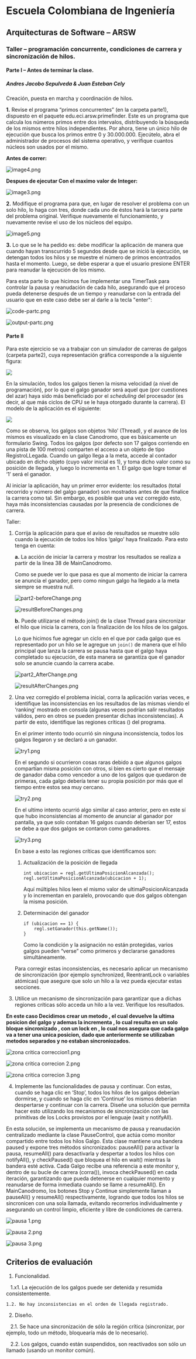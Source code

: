 # Escuela Colombiana de Ingeniería

## Arquitecturas de Software – ARSW

### Taller – programación concurrente, condiciones de carrera y sincronización de hilos.

#### Parte I – Antes de terminar la clase.

##### Andres Jacobo Sepulveda & Juan Esteban Cely 

Creación, puesta en marcha y coordinación de hilos.

**1.** Revise el programa “primos concurrentes” (en la carpeta parte1), dispuesto en el paquete edu.eci.arsw.primefinder. Este es un programa que calcula los números primos entre dos intervalos, distribuyendo la búsqueda de los mismos entre hilos independientes. Por ahora, tiene un único hilo de ejecución que busca los primos entre 0 y 30.000.000. Ejecútelo, abra el administrador de procesos del sistema operativo, y verifique cuantos núcleos son usados por el mismo.

**Antes de correr:**

![image4.png](img%2Fmedia%2Fimage4.png)

**Despues de ejecutar Con el maximo valor de Integer:**

![image3.png](img%2Fmedia%2Fimage3.png)


**2.** Modifique el programa para que, en lugar de resolver el problema con un solo hilo, lo haga con tres, donde cada uno de éstos hará la tarcera parte del problema original. Verifique nuevamente el funcionamiento, y nuevamente revise el uso de los núcleos del equipo.

![image5.png](img%2Fmedia%2Fimage5.png)

**3.** Lo que se le ha pedido es: debe modificar la aplicación de manera que cuando hayan transcurrido 5 segundos desde que se inició la ejecución, se detengan todos los hilos y se muestre el número de primos encontrados hasta el momento. Luego, se debe esperar a que el usuario presione ENTER para reanudar la ejecución de los mismo.


Para esta parte lo que hicimos fue implementar una TimerTask para controlar la pausa y reanudación de cada hilo, asegurando que el proceso pueda detenerse después de un tiempo y reanudarse con la entrada del usuario que en este caso debe ser al darle a la tecla "enter":

![code-partc.png](img%2Fmedia%2Fcode-partc.png)

![output-partc.png](img%2Fmedia%2Foutput-partc.png)



#### Parte II 


Para este ejercicio se va a trabajar con un simulador de carreras de galgos (carpeta parte2), cuya representación gráfica corresponde a la siguiente figura:

![](./img/media/image1.png)

En la simulación, todos los galgos tienen la misma velocidad (a nivel de programación), por lo que el galgo ganador será aquel que (por cuestiones del azar) haya sido más beneficiado por el *scheduling* del
procesador (es decir, al que más ciclos de CPU se le haya otorgado durante la carrera). El modelo de la aplicación es el siguiente:

![](./img/media/image2.png)

Como se observa, los galgos son objetos ‘hilo’ (Thread), y el avance de los mismos es visualizado en la clase Canodromo, que es básicamente un formulario Swing. Todos los galgos (por defecto son 17 galgos corriendo en una pista de 100 metros) comparten el acceso a un objeto de tipo
RegistroLLegada. Cuando un galgo llega a la meta, accede al contador ubicado en dicho objeto (cuyo valor inicial es 1), y toma dicho valor como su posición de llegada, y luego lo incrementa en 1. El galgo que
logre tomar el ‘1’ será el ganador.

Al iniciar la aplicación, hay un primer error evidente: los resultados (total recorrido y número del galgo ganador) son mostrados antes de que finalice la carrera como tal. Sin embargo, es posible que una vez corregido esto, haya más inconsistencias causadas por la presencia de condiciones de carrera.

Taller:

1.  Corrija la aplicación para que el aviso de resultados se muestre
    sólo cuando la ejecución de todos los hilos ‘galgo’ haya finalizado.
    Para esto tenga en cuenta:
    
    **a.** La acción de iniciar la carrera y mostrar los resultados se realiza a partir de la línea 38 de MainCanodromo.

    Como se puede ver lo que pasa es que al momento de iniciar la carrera se anuncia el ganador, pero como ningun galgo ha llegado a la meta siempre se muestra null.

    ![part2-beforeChange.png](./img/media/part2_beforeChange.png)

    ![resultBeforeChanges.png](./img/media/resultBeforeChanges.png)

    **b.** Puede utilizarse el método join() de la clase Thread para sincronizar el hilo que inicia la carrera, con la finalización de los hilos de los galgos.
    
    Lo que hicimos fue agregar un ciclo en el que por cada galgo que es representado por un hilo se le agregue un ```join()``` de manera que el hilo principal que lanza la carrera
    se pausa hasta que el galgo haya completado su ejecución, de esta manera se garantiza que el ganador solo se anuncie cuando la carrera acabe.

    ![part2_AfterChange.png](./img/media/part2_AfterChange.png)

    ![resultAfterChanges.png](./img/media/resultAfterChanges.png)

   2.  Una vez corregido el problema inicial, corra la aplicación varias
       veces, e identifique las inconsistencias en los resultados de las
       mismas viendo el ‘ranking’ mostrado en consola (algunas veces
       podrían salir resultados válidos, pero en otros se pueden presentar
       dichas inconsistencias). A partir de esto, identifique las regiones
       críticas () del programa.
    
       En el primer intento todo ocurrió sin ninguna inconsistencia, todos los galgos llegaron y se declaró a un ganador.

       ![try1.png](./img/media/try1.png)

       En el segundo si ocurrieron cosas raras debido a que algunos galgos compartían misma posición con otros, si bien es cierto que 
       el mensaje de ganador daba como vencedor a uno de los galgos que quedaron de primeras, cada galgo debería tener su propia posición por más 
       que el tiempo entre estos sea muy cercano.

       ![try2.png](./img/media/try2.png)

       En el ultímo intento ocurrió algo similar al caso anterior, pero en este sí que hubo inconsistencias al momento de anunciar al 
       ganador por pantalla, ya que solo contaban 16 galgos cuando deberían ser 17, estos se debe a que dos galgos se contaron como ganadores.

       ![try3.png](./img/media/try3.png)

       En base a esto las regiones críticas que identificamos son:

        1. Actualización de la posición de llegada
           
            ```
            int ubicacion = regl.getUltimaPosicionAlcanzada();
            regl.setUltimaPosicionAlcanzada(ubicacion + 1);
            ```

            Aquí múltiples hilos leen el mismo valor de ultimaPosicionAlcanzada y lo incrementan en paralelo, provocando que dos galgos obtengan la misma posición.

        3. Determinación del ganador
           
            ```
            if (ubicacion == 1) {
                regl.setGanador(this.getName());
            }
            ```

            Como la condición y la asignación no están protegidas, varios galgos pueden “verse” como primeros y declararse ganadores simultáneamente.

        Para corregir estas inconsistencias, es necesario aplicar un mecanismo de sincronización (por ejemplo synchronized, ReentrantLock o variables atómicas) que asegure que solo un hilo a la vez pueda ejecutar estas secciones.

5.  Utilice un mecanismo de sincronización para garantizar que a dichas
    regiones críticas sólo acceda un hilo a la vez. Verifique los
    resultados.
    

**En este caso Decidimos crear un metodo , el cual devuelve la ultima posicion del galgo y ademas la incrementa , lo cual resulta en un solo bloque sincronizado , con un lock en , lo cual nos asegura que cada galgo va a tener una unica posicion, dado que anteriormente se utilizaban metodos separados y no estaban sincroniozados.** 
    
![zona critica correccion1.png](img%2Fmedia%2Fzona%20critica%20correccion1.png)

![zona critica correcion 2.png](img%2Fmedia%2Fzona%20critica%20correcion%202.png)

![zona critica correcion 3.png](img%2Fmedia%2Fzona%20critica%20correcion%203.png)


4. Implemente las funcionalidades de pausa y continuar. Con estas,
    cuando se haga clic en ‘Stop’, todos los hilos de los galgos
    deberían dormirse, y cuando se haga clic en ‘Continue’ los mismos
    deberían despertarse y continuar con la carrera. Diseñe una solución que permita hacer esto utilizando los mecanismos de sincronización con las primitivas de los Locks provistos por el lenguaje (wait y notifyAll).


En esta solución, se implementa un mecanismo de pausa y reanudación centralizado mediante la clase PauseControl, que actúa como monitor compartido entre todos los hilos Galgo. Esta clase mantiene una bandera paused y expone tres métodos sincronizados: pauseAll() para activar la pausa, resumeAll() para desactivarla y despertar a todos los hilos con notifyAll(), y checkPaused() que bloquea el hilo en wait() mientras la bandera esté activa. Cada Galgo recibe una referencia a este monitor y, dentro de su bucle de carrera (corra()), invoca checkPaused() en cada iteración, garantizando que pueda detenerse en cualquier momento y reanudarse de forma inmediata cuando se llame a resumeAll(). En MainCanodromo, los botones Stop y Continue simplemente llaman a pauseAll() y resumeAll() respectivamente, logrando que todos los hilos se sincronicen con una sola llamada, evitando recorrerlos individualmente y asegurando un control limpio, eficiente y libre de condiciones de carrera.


![pausa 1.png](img%2Fmedia%2Fpausa%201.png)


![pausa 2.png](img%2Fmedia%2Fpausa%202.png)


![pausa 3.png](img%2Fmedia%2Fpausa%203.png)

## Criterios de evaluación

1. Funcionalidad.

    1.x1. La ejecución de los galgos puede ser detenida y resumida consistentemente.
    
    1.2. No hay inconsistencias en el orden de llegada registrado.
    
2. Diseño.   

    2.1. Se hace una sincronización de sólo la región crítica (sincronizar, por ejemplo, todo un método, bloquearía más de lo necesario).
    
    2.2. Los galgos, cuando están suspendidos, son reactivados son sólo un llamado (usando un monitor común).

